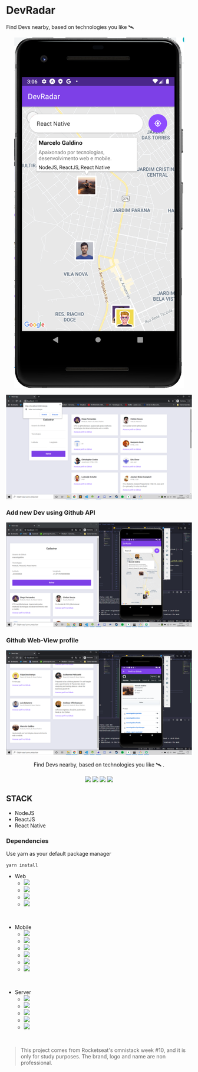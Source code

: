 # DevRadar
Find Devs nearby, based on technologies you like 🛰

<p align="center">
    <img src="/assets/App.png">
</p>

<p align="center">
    <img src="/assets/web.png">
</p>

### Add new Dev using Github API

<p align="center">
    <img src="/assets/Add-web_Mobile-view.png">
</p>

### Github Web-View profile

<p align="center">
    <img src="/assets/Github-profile.png">
</p>


<p align="center">
Find Devs nearby, based on technologies you like  🛰 .

<br>
<br>

<img src="https://img.shields.io/github/stars/marcelogaldino/DevRadar"/>
<img src="https://img.shields.io/github/forks/marcelogaldino/DevRadar"/>
<img src="https://img.shields.io/github/issues/marcelogaldino/DevRadar"/>
<img src="https://img.shields.io/github/license/marcelogaldino/DevRadar"/>

## STACK

- NodeJS
- ReactJS
- React Native

### Dependencies

<p>
Use yarn as your default package manager

```
yarn install
``` 
</p>

- Web
    - <img src="https://img.shields.io/badge/axios-^0.19.1-blue"/> 
    - <img src="https://img.shields.io/badge/reactDom-^16.12.0-blue"/> 
    - <img src="https://img.shields.io/badge/reactScripts-3.3.0-blue"/> 
    - <img src="https://img.shields.io/badge/serializeJavascript-^2.1.2-blue"/> 


<br>

- Mobile
    - <img src="https://img.shields.io/badge/reactNativeGestureHandler-~1.5.0-purple"/> 
    - <img src="https://img.shields.io/badge/reactNativeMaps-0.26.1-purple"/> 
    - <img src="https://img.shields.io/badge/reactNativeWebview-7.4.3-purple"/> 
    - <img src="https://img.shields.io/badge/expo-~36.0.0-purple"/> 
    - <img src="https://img.shields.io/badge/axios-^0.19.1-purple"/> 
    - <img src="https://img.shields.io/badge/socket.ioClient-2.1.1-purple"/> 

<br>

- Server
    - <img src="https://img.shields.io/badge/axios-^0.19.1-green"/> 
    - <img src="https://img.shields.io/badge/cors-^2.8.5-green"/> 
    - <img src="https://img.shields.io/badge/express-^4.17.1-green"/> 
    - <img src="https://img.shields.io/badge/mongoose-^5.8.7-green"/> 
    - <img src="https://img.shields.io/badge/socket.io-^2.3.0-green"/> 


<br>


<blockquote alt="[ignore]">
<p>
This project comes from Rocketseat's omnistack week #10, and it is only for study purposes. The brand, logo and name are non professional.
</p>
</blockquote>